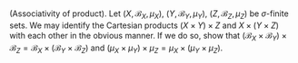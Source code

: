 (Associativity of product). Let $(X,\mathcal{B} _X,\mu _X)$, $(Y,\mathcal{B} _Y,\mu _Y)$, $(Z,\mathcal{B} _Z,\mu _Z)$ be $\sigma$-finite sets. We may identify the Cartesian products $(X\times Y)\times Z$ and $X\times (Y\times Z)$ with each other in the obvious manner. If we do so, show that $(\mathcal{B} _X\times \mathcal{B} _Y)\times \mathcal{B} _Z=\mathcal{B} _X\times (\mathcal{B} _Y\times \mathcal{B} _Z)$ and $(\mu _X\times \mu _Y)\times \mu _Z=\mu _X\times (\mu _Y\times \mu _Z)$.